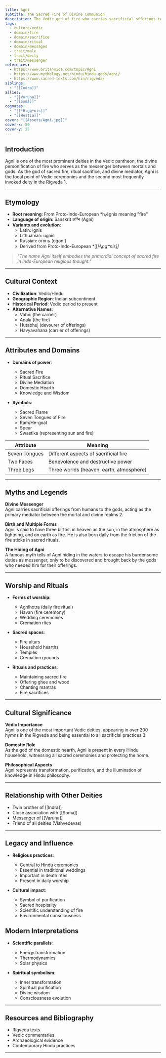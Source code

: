 ```yaml
---
title: Agni
subtitle: The Sacred Fire of Divine Communion
description: The Vedic god of fire who carries sacrificial offerings to the gods, bridging the divine and mortal realms through sacred flame
tags:
  - culture/vedic
  - domain/fire
  - domain/sacrifice
  - domain/ritual
  - domain/messages
  - trait/male
  - trait/deity
  - trait/messenger
references:
  - https://www.britannica.com/topic/Agni
  - https://www.mythology.net/hindu/hindu-gods/agni/
  - https://www.sacred-texts.com/hin/rigveda/
siblings:
  - "[[Indra]]"
allies:
  - "[[Varuna]]"
  - "[[Soma]]"
cognates:
  - "[[*H₁n̥gʷnis]]"
  - "[[Hestia]]"
cover: "[[Assets/Agni.jpg]]"
cover-x: 50
cover-y: 25
---
```

##  Introduction
Agni is one of the most prominent deities in the Vedic pantheon, the divine personification of fire who serves as the messenger between mortals and gods. As the god of sacred fire, ritual sacrifice, and divine mediator, Agni is the focal point of Vedic ceremonies and the second most frequently invoked deity in the Rigveda <mcreference link="https://www.britannica.com/topic/Agni" index="1">1</mcreference>.

---

## Etymology

- **Root meaning**: From Proto-Indo-European *h₁égnis meaning "fire"
- **Language of origin**: Sanskrit अग्नि (Agni)
- **Variants and evolution**: 
  - Latin: ignis
  - Lithuanian: ugnis
  - Russian: огонь (ogon')
  - Derived from Proto-Indo-European *[[*H₁n̥gʷnis]]*

> _"The name Agni itself embodies the primordial concept of sacred fire in Indo-European religious thought."_

---

##  Cultural Context

- **Civilization**: Vedic/Hindu
- **Geographic Region**: Indian subcontinent
- **Historical Period**: Vedic period to present
- **Alternative Names**:
  - Vahni (the carrier)
  - Anala (the fire)
  - Hutabhuj (devourer of offerings)
  - Havyavahana (carrier of offerings)

---

## Attributes and Domains

- **Domains of power**: 
  - Sacred Fire
  - Ritual Sacrifice
  - Divine Mediation
  - Domestic Hearth
  - Knowledge and Wisdom

- **Symbols**: 
  - Sacred Flame
  - Seven Tongues of Fire
  - Ram/He-goat
  - Spear
  - Swastika (representing sun and fire)

| Attribute | Meaning |
|-----------|----------|
| Seven Tongues | Different aspects of sacrificial fire |
| Two Faces | Benevolence and destructive power |
| Three Legs | Three worlds (heaven, earth, atmosphere) |

---

## Myths and Legends

**Divine Messenger**  
Agni carries sacrificial offerings from humans to the gods, acting as the primary mediator between the mortal and divine realms <mcreference link="https://www.mythology.net/hindu/hindu-gods/agni/" index="2">2</mcreference>.

**Birth and Multiple Forms**  
Agni is said to have three births: in heaven as the sun, in the atmosphere as lightning, and on earth as fire. He is also born daily from the friction of the fire sticks in sacred rituals.

**The Hiding of Agni**  
A famous myth tells of Agni hiding in the waters to escape his burdensome duties as messenger, only to be discovered and brought back by the gods who needed him for their offerings.

---

## Worship and Rituals

- **Forms of worship**:
  - Agnihotra (daily fire ritual)
  - Havan (fire ceremony)
  - Wedding ceremonies
  - Cremation rites

- **Sacred spaces**:
  - Fire altars
  - Household hearths
  - Temples
  - Cremation grounds

- **Rituals and practices**:
  - Maintaining sacred fire
  - Offering ghee and wood
  - Chanting mantras
  - Fire sacrifices

---

## Cultural Significance

**Vedic Importance**  
Agni is one of the most important Vedic deities, appearing in over 200 hymns in the Rigveda and being essential to all sacrificial practices <mcreference link="https://www.sacred-texts.com/hin/rigveda/" index="3">3</mcreference>.

**Domestic Role**  
As the god of the domestic hearth, Agni is present in every Hindu household, witnessing all sacred ceremonies and protecting the home.

**Philosophical Aspects**  
Agni represents transformation, purification, and the illumination of knowledge in Hindu philosophy.

---

## Relationship with Other Deities

- Twin brother of [[Indra]]
- Close association with [[Soma]]
- Messenger of [[Varuna]]
- Friend of all deities (Vishvedevas)

---

## Legacy and Influence

- **Religious practices**:
  - Central to Hindu ceremonies
  - Essential in traditional weddings
  - Important in death rites
  - Present in daily worship

- **Cultural impact**:
  - Symbol of purification
  - Sacred hospitality
  - Scientific understanding of fire
  - Environmental consciousness

## Modern Interpretations

- **Scientific parallels**:
  - Energy transformation
  - Thermodynamics
  - Solar physics

- **Spiritual symbolism**:
  - Inner transformation
  - Spiritual purification
  - Divine wisdom
  - Consciousness evolution

---

## Resources and Bibliography

- Rigveda texts
- Vedic commentaries
- Archaeological evidence
- Contemporary Hindu practices

---